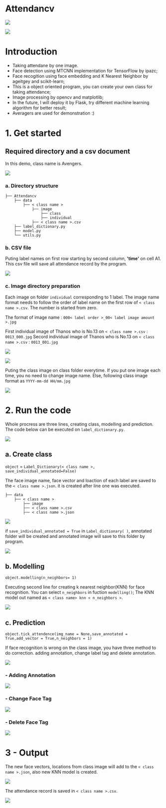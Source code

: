# Attendancv

![](https://github.com/15077693d/Attendancv/blob/master/readme_img/2c.prediction.png?raw=true)

![](https://github.com/15077693d/Attendancv/blob/master/readme_img/3.result.png?raw=true)

# Introduction

- Taking attendane by one image.
- Face detection using MTCNN implementation for TensorFlow by ipazc;
- Face recogition using face embedding and K Nearest Neighbor by ageitgey and scikit-learn;
- This is a object oriented program, you can create your own class for taking attendance;
- Image processing by opencv and matplotlib;
- In the future, I will deploy it by Flask, try different machine learning algorithm for better result;
- Averagers are used for demonstration :)

# 1. Get started
## Required directory and a csv document
In this demo, class name is Avengers.

![](https://github.com/15077693d/Attendancv/blob/master/readme_img/1.createdoc.png?raw=true)

### a. Directory structure

	├── Attendancv
		├── data
			├── < class name >
				├── image
					├── class
					├── individual
				├── < class name >.csv
		├── label_dictionary.py           
		├── model.py
		└── utils.py
### b. CSV file
Puting label names on first row starting by second column, __'time'__ on cell A1.
This csv file will save all attendance record by the program.

![](https://github.com/15077693d/Attendancv/blob/master/readme_img/1.createtable.png?raw=true)

### c. Image directory preparation
Each image on folder ``individual`` corresponding to 1 label. The image name format needs to follow the order of label name on the first row of ``< class name >.csv``.
The number is started from zero.

The format of image name : ``000< label order >_00< label image amount >.jpg``

First individual image of Thanos who is No.13 on ``< class name >.csv``  :  ``0013_000.jpg``
Secord individual image of Thanos who is No.13 on ``< class name >.csv``  :  ``0013_001.jpg``

![](https://github.com/15077693d/Attendancv/blob/master/readme_img/1.createtable_2.png?raw=true)

![](https://github.com/15077693d/Attendancv/blob/master/readme_img/1.createindivdiual.png?raw=true)

Puting the class image on class folder everytime. If you put one image each time, you no need to change image name.
Else, following class image format as ``YYYY-mm-dd HH/mm.jpg``

![](https://github.com/15077693d/Attendancv/blob/master/readme_img/1.createclass.png?raw=true)

# 2. Run the code
Whole procress are three lines, creating class, modelling and prediction.
The code below can be executed on ``label_dictionary.py``.

![](https://github.com/15077693d/Attendancv/blob/master/readme_img/2.runcode.png?raw=true)

## a. Create class

`object` = `Label_Dictionary(< class name >, save_individual_annotated=False)`

The face image name, face vector and loaction of each label are saved to the ``< class name >.json``. it is created after line one was executed.

	├── data
		├── < class name >
			├── image
			├── < class name >.csv
			├── < class name >.json

![](https://github.com/15077693d/Attendancv/blob/master/readme_img/2a.detectindivdualface.png?raw=true)

if `save_individual_annotated = True` in `Label_dictionary( )`, annotated folder will be created and annotated image will save to this folder by program.

![](https://github.com/15077693d/Attendancv/blob/master/readme_img/2a.save_annotated1.png?raw=true)

## b. Modelling

`object.modelling(n_neighbors= 1)`

Executing second line for creating k nearest neighbor(KNN) for face recognition.
You can select `n_neighbors` in fuction `modelling()`;
The KNN model out named as ``< class name> knn < n_neighbors >``.

![](https://github.com/15077693d/Attendancv/blob/master/readme_img/2b.create_dict_model_1.png?raw=true)

## c. Prediction

`object.tick_attendence(img_name = None,save_annotated = True,add_vector = True,n_neighbors = 1)`

If face recognition is wrong on the class image, you have three method to do correction. adding annotation, change label tag and delete annotation.

![](https://github.com/15077693d/Attendancv/blob/master/readme_img/2c.prediction_annotation_1.png?raw=true)

### - Adding Annotation
![](https://github.com/15077693d/Attendancv/blob/master/readme_img/2c.prediction_annotation_2.png?raw=true)
### - Change Face Tag
![](https://github.com/15077693d/Attendancv/blob/master/readme_img/2c.prediction_annotation_3.png?raw=true)
### - Delete Face Tag
![](https://github.com/15077693d/Attendancv/blob/master/readme_img/2c.prediction_annotation_4.png?raw=true)

# 3 - Output
The new face vectors, locations from class image will add to the `< class name >.json`, also new KNN model is created.

![](https://github.com/15077693d/Attendancv/blob/master/readme_img/2d.prediction_table_model.png?raw=true)

The attendance record is saved in `< class name >.csv`.

![](https://github.com/15077693d/Attendancv/blob/master/readme_img/3.result.png?raw=true)

